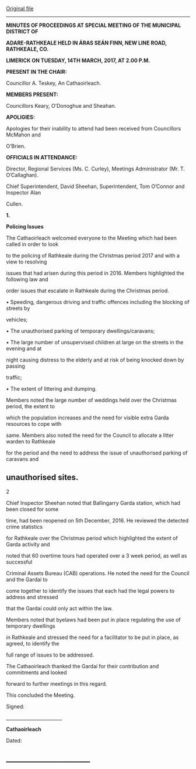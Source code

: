[Original file](https://beta.limerick.ie/sites/default/files/media/documents/2017-04/minutes_of_special_meeting_-_municipal_district_of_adare-rathkeale_-_14th_march_2017.pdf)

---
**MINUTES OF PROCEEDINGS AT SPECIAL MEETING OF THE MUNICIPAL DISTRICT OF**

**ADARE-RATHKEALE HELD IN ÁRAS SEÁN FINN, NEW LINE ROAD, RATHKEALE, CO.**

**LIMERICK ON TUESDAY, 14TH** **MARCH, 2017, AT 2.00 P.M.**

**PRESENT IN THE CHAIR:**

Councillor A. Teskey, An Cathaoirleach.

**MEMBERS PRESENT:**

Councillors Keary, O’Donoghue and Sheahan.

**APOLIGIES:**

Apologies for their inability to attend had been received from Councillors McMahon and

O’Brien.

**OFFICIALS IN ATTENDANCE:**

Director, Regional Services (Ms. C. Curley), Meetings Administrator (Mr. T. O’Callaghan).

Chief Superintendent, David Sheehan, Superintendent, Tom O’Connor and Inspector Alan

Cullen.

**1.**

**Policing Issues**

The Cathaoirleach welcomed everyone to the Meeting which had been called in order to look

to the policing of Rathkeale during the Christmas period 2017 and with a view to resolving

issues that had arisen during this period in 2016. Members highlighted the following law and

order issues that escalate in Rathkeale during the Christmas period.

• Speeding, dangerous driving and traffic offences including the blocking of streets by

vehicles;

• The unauthorised parking of temporary dwellings/caravans;

• The large number of unsupervised children at large on the streets in the evening and at

night causing distress to the elderly and at risk of being knocked down by passing

traffic;

• The extent of littering and dumping.

Members noted the large number of weddings held over the Christmas period, the extent to

which the population increases and the need for visible extra Garda resources to cope with

same. Members also noted the need for the Council to allocate a litter warden to Rathkeale

for the period and the need to address the issue of unauthorised parking of caravans and

unauthorised sites.
---
2

Chief Inspector Sheehan noted that Ballingarry Garda station, which had been closed for some

time, had been reopened on 5th December, 2016. He reviewed the detected crime statistics

for Rathkeale over the Christmas period which highlighted the extent of Garda activity and

noted that 60 overtime tours had operated over a 3 week period, as well as successful

Criminal Assets Bureau (CAB) operations. He noted the need for the Council and the Gardaí to

come together to identify the issues that each had the legal powers to address and stressed

that the Gardaí could only act within the law.

Members noted that byelaws had been put in place regulating the use of temporary dwellings

in Rathkeale and stressed the need for a facilitator to be put in place, as agreed, to identify the

full range of issues to be addressed.

The Cathaoirleach thanked the Gardaí for their contribution and commitments and looked

forward to further meetings in this regard.

This concluded the Meeting.

Signed:

\_\_\_\_\_\_\_\_\_\_\_\_\_\_\_\_\_\_\_\_\_\_\_\_

**Cathaoirleach**

Dated:

\_\_\_\_\_\_\_\_\_\_\_\_\_\_\_\_\_\_\_\_\_\_\_
---
